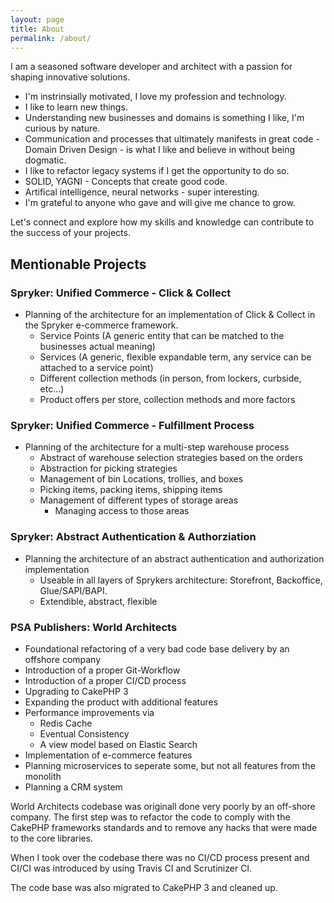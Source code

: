 ```yaml
---
layout: page
title: About
permalink: /about/
---
```


I am a seasoned software developer and architect with a passion for shaping innovative solutions.

* I'm instrinsially motivated, I love my profession and technology.
* I like to learn new things.
* Understanding new businesses and domains is something I like, I'm curious by nature.
* Communication and processes that ultimately manifests in great code - Domain Driven Design - is what I like and believe in without being dogmatic.
* I like to refactor legacy systems if I get the opportunity to do so.
* SOLID, YAGNI - Concepts that create good code.
* Artifical intelligence, neural networks - super interesting.
* I'm grateful to anyone who gave and will give me chance to grow.

Let's connect and explore how my skills and knowledge can contribute to the success of your projects.

## Mentionable Projects

### Spryker: Unified Commerce - Click & Collect

* Planning of the architecture for an implementation of Click & Collect in the Spryker e-commerce framework.
  * Service Points (A generic entity that can be matched to the businesses actual meaning)
  * Services (A generic, flexible expandable term, any service can be attached to a service point)
  * Different collection methods (in person, from lockers, curbside, etc...)
  * Product offers per store, collection methods and more factors

### Spryker: Unified Commerce - Fulfillment Process

* Planning of the architecture for a multi-step warehouse process
  * Abstract of warehouse selection strategies based on the orders
  * Abstraction for picking strategies
  * Management of bin Locations, trollies, and boxes
  * Picking items, packing items, shipping items
  * Management of different types of storage areas
    * Managing access to those areas

### Spryker: Abstract Authentication & Authorziation

* Planning the architecture of an abstract authentication and authorization implementation
  * Useable in all layers of Sprykers architecture: Storefront, Backoffice, Glue/SAPI/BAPI.
  * Extendible, abstract, flexible

### PSA Publishers: World Architects

* Foundational refactoring of a very bad code base delivery by an offshore company
* Introduction of a proper Git-Workflow
* Introduction of a proper CI/CD process
* Upgrading to CakePHP 3
* Expanding the product with additional features
* Performance improvements via
  * Redis Cache
  * Eventual Consistency
  * A view model based on Elastic Search
* Implementation of e-commerce features
* Planning microservices to seperate some, but not all features from the monolith
* Planning a CRM system

World Architects codebase was originall done very poorly by an off-shore company. The first step was to refactor the code to comply with the CakePHP frameworks standards and to remove any hacks that were made to the core libraries.

When I took over the codebase there was no CI/CD process present and CI/CI was introduced by using Travis CI and Scrutinizer CI.

The code base was also migrated to CakePHP 3 and cleaned up.
